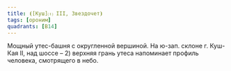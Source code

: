 ```yaml
---
title: ⦗[Куш]⒯ III, Звездочет⦘
tags: [ороним]
quadrants: [В14]
---
```


Мощный утес-башня с округленной вершиной. На ю-зап. склоне г. Куш-Кая II, над
шоссе – 2) верхняя грань утеса напоминает профиль человека, смотрящего в небо.

